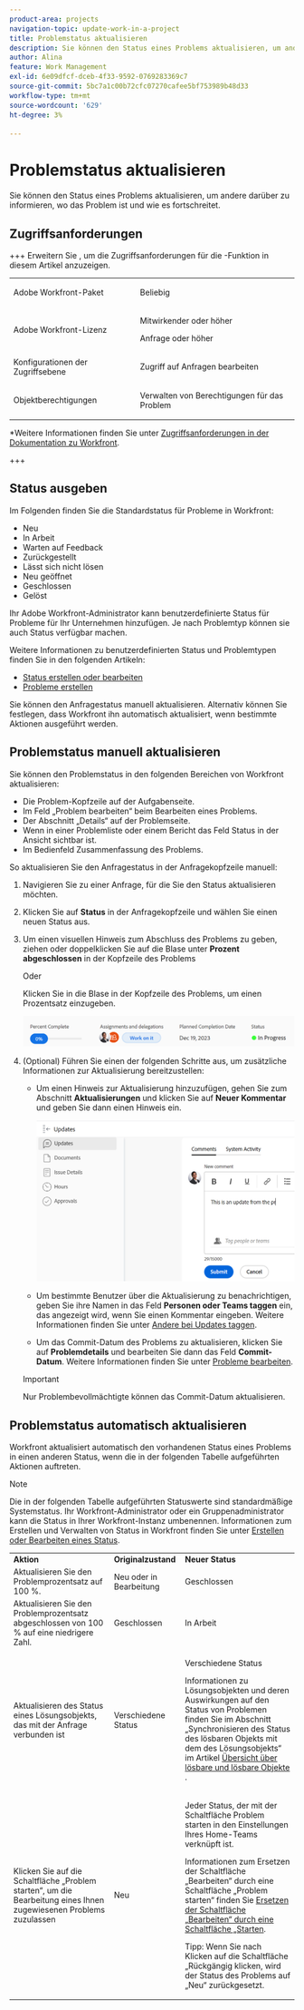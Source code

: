 ```yaml
---
product-area: projects
navigation-topic: update-work-in-a-project
title: Problemstatus aktualisieren
description: Sie können den Status eines Problems aktualisieren, um andere darüber zu informieren, wo das Problem ist und wie es fortschreitet.
author: Alina
feature: Work Management
exl-id: 6e09dfcf-dceb-4f33-9592-0769283369c7
source-git-commit: 5bc7a1c00b72cfc07270cafee5bf753989b48d33
workflow-type: tm+mt
source-wordcount: '629'
ht-degree: 3%

---
```


# Problemstatus aktualisieren

<!--Audited: 01/2024-->

Sie können den Status eines Problems aktualisieren, um andere darüber zu informieren, wo das Problem ist und wie es fortschreitet.

## Zugriffsanforderungen

+++ Erweitern Sie , um die Zugriffsanforderungen für die -Funktion in diesem Artikel anzuzeigen. 

<table style="table-layout:auto"> 
 <col> 
 <col> 
 <tbody> 
  <tr> 
   <td role="rowheader">Adobe Workfront-Paket</td> 
   <td> <p>Beliebig</p> </td> 
  </tr> 
  <tr> 
   <td role="rowheader">Adobe Workfront-Lizenz</td> 
   <td> <p>Mitwirkender oder höher</p>
   <p>Anfrage oder höher</p>
   </td> 
  </tr> 
  <tr> 
   <td role="rowheader">Konfigurationen der Zugriffsebene</td> 
   <td> <p>Zugriff auf Anfragen bearbeiten</p> </td> 
  </tr> 
  <tr> 
   <td role="rowheader">Objektberechtigungen</td> 
   <td> <p>Verwalten von Berechtigungen für das Problem</p> </td> 
  </tr> 
 </tbody> 
</table>

*Weitere Informationen finden Sie unter [Zugriffsanforderungen in der Dokumentation zu Workfront](/help/quicksilver/administration-and-setup/add-users/access-levels-and-object-permissions/access-level-requirements-in-documentation.md).

+++

<!--Old:

<table style="table-layout:auto"> 
 <col> 
 <col> 
 <tbody> 
  <tr> 
   <td role="rowheader">Adobe Workfront plan</td> 
   <td> <p>Any</p> </td> 
  </tr> 
  <tr> 
   <td role="rowheader">Adobe Workfront license*</td> 
   <td> <p>New: Contributor or higher</p>
   Or
   <p>Current: Request or higher</p>
   </td> 
  </tr> 
  <tr> 
   <td role="rowheader">Access level configurations</td> 
   <td> <p>Edit access to Issues</p> </td> 
  </tr> 
  <tr> 
   <td role="rowheader">Object permissions</td> 
   <td> <p>Manage permissions to the issue</p> </td> 
  </tr> 
 </tbody> 
</table>-->

## Status ausgeben

Im Folgenden finden Sie die Standardstatus für Probleme in Workfront:

* Neu
* In Arbeit
* Warten auf Feedback
* Zurückgestellt
* Lässt sich nicht lösen
* Neu geöffnet
* Geschlossen
* Gelöst

Ihr Adobe Workfront-Administrator kann benutzerdefinierte Status für Probleme für Ihr Unternehmen hinzufügen. Je nach Problemtyp können sie auch Status verfügbar machen.

Weitere Informationen zu benutzerdefinierten Status und Problemtypen finden Sie in den folgenden Artikeln:

* [Status erstellen oder bearbeiten](../../../administration-and-setup/customize-workfront/creating-custom-status-and-priority-labels/create-or-edit-a-status.md)
* [Probleme erstellen](../../../manage-work/issues/manage-issues/create-issues.md)

Sie können den Anfragestatus manuell aktualisieren. Alternativ können Sie festlegen, dass Workfront ihn automatisch aktualisiert, wenn bestimmte Aktionen ausgeführt werden.

## Problemstatus manuell aktualisieren

Sie können den Problemstatus in den folgenden Bereichen von Workfront aktualisieren:

* Die Problem-Kopfzeile auf der Aufgabenseite.
* Im Feld „Problem bearbeiten“ beim Bearbeiten eines Problems.
* Der Abschnitt „Details“ auf der Problemseite.
* Wenn in einer Problemliste oder einem Bericht das Feld Status in der Ansicht sichtbar ist.
* Im Bedienfeld Zusammenfassung des Problems.

So aktualisieren Sie den Anfragestatus in der Anfragekopfzeile manuell:

1. Navigieren Sie zu einer Anfrage, für die Sie den Status aktualisieren möchten.
1. Klicken Sie auf **Status** in der Anfragekopfzeile und wählen Sie einen neuen Status aus.
1. Um einen visuellen Hinweis zum Abschluss des Problems zu geben, ziehen oder doppelklicken Sie auf die Blase unter **Prozent abgeschlossen** in der Kopfzeile des Problems

   Oder

   Klicken Sie in die Blase in der Kopfzeile des Problems, um einen Prozentsatz einzugeben.

   ![](assets/nwe-updatetaskpercentinheader-350x54.png)

1. (Optional) Führen Sie einen der folgenden Schritte aus, um zusätzliche Informationen zur Aktualisierung bereitzustellen:

   * Um einen Hinweis zur Aktualisierung hinzuzufügen, gehen Sie zum Abschnitt **Aktualisierungen** und klicken Sie auf **Neuer Kommentar** und geben Sie dann einen Hinweis ein.

     ![](assets/nwe-issue-update-stream-message-box-350x125.png)

   * Um bestimmte Benutzer über die Aktualisierung zu benachrichtigen, geben Sie ihre Namen in das Feld **Personen oder Teams taggen** ein, das angezeigt wird, wenn Sie einen Kommentar eingeben. Weitere Informationen finden Sie unter [Andere bei Updates taggen](../../../workfront-basics/updating-work-items-and-viewing-updates/tag-others-on-updates.md).
   * Um das Commit-Datum des Problems zu aktualisieren, klicken Sie auf **Problemdetails** und bearbeiten Sie dann das Feld **Commit-Datum**. Weitere Informationen finden Sie unter [Probleme bearbeiten](/help/quicksilver/manage-work/issues/manage-issues/edit-issues.md).


   >[!IMPORTANT]
   >
   >  Nur Problembevollmächtigte können das Commit-Datum aktualisieren.



<!--Old instructions, in old commenting: 

When you are updating an issue status, you can also add an explanation about the new status and change other issue information such as the commit date.

1. Go to an issue that you are assigned to for which you want to update the status.
1. Click the **Status** field in the issue header and select a new status.

   ![](assets/nwe-issue-status-expanded-in-header-350x370.png)

1. To provide a visual indication of issue completion, drag or double-click the bubble under **Percent Complete** in the header of the issue.

   Or

   Click inside the bubble in the header of the issue to enter a percentage.

   ![](assets/nwe-updatetaskpercentinheader-350x54.png)

-->

## Problemstatus automatisch aktualisieren

Workfront aktualisiert automatisch den vorhandenen Status eines Problems in einen anderen Status, wenn die in der folgenden Tabelle aufgeführten Aktionen auftreten.

>[!NOTE]
>
>Die in der folgenden Tabelle aufgeführten Statuswerte sind standardmäßige Systemstatus. Ihr Workfront-Administrator oder ein Gruppenadministrator kann die Status in Ihrer Workfront-Instanz umbenennen. Informationen zum Erstellen und Verwalten von Status in Workfront finden Sie unter [Erstellen oder Bearbeiten eines Status](../../../administration-and-setup/customize-workfront/creating-custom-status-and-priority-labels/create-or-edit-a-status.md).

<table style="table-layout:auto"> 
 <col> 
 <col> 
 <col> 
 <tbody> 
  <tr> 
   <td><b>Aktion</b></td> 
   <td><b>Originalzustand</b></td> 
   <td><b>Neuer Status</b></td> 
  </tr> 
  <tr> 
   <td>Aktualisieren Sie den Problemprozentsatz auf 100 %.</td> 
   <td>Neu oder in Bearbeitung</td> 
   <td>Geschlossen</td> 
  </tr> 
  <tr> 
   <td>Aktualisieren Sie den Problemprozentsatz abgeschlossen von 100 % auf eine niedrigere Zahl.</td> 
   <td>Geschlossen </td> 
   <td>In Arbeit</td> 
  </tr> 
  <tr> 
   <td>Aktualisieren des Status eines Lösungsobjekts, das mit der Anfrage verbunden ist</td> 
   <td>Verschiedene Status</td> 
   <td> <p>Verschiedene Status</p> <p>Informationen zu Lösungsobjekten und deren Auswirkungen auf den Status von Problemen finden Sie im Abschnitt „Synchronisieren des Status des lösbaren Objekts mit dem des Lösungsobjekts“ im Artikel <a href="../../../manage-work/issues/convert-issues/resolving-and-resolvable-objects.md" class="MCXref xref">Übersicht über lösbare und lösbare Objekte </a>.</p> </td> 
  </tr> 
  <tr data-mc-conditions=""> 
   <td><span>Klicken Sie auf die Schaltfläche „Problem starten“, um die Bearbeitung eines Ihnen zugewiesenen Problems zuzulassen</span> </td> 
   <td><span>Neu</span> </td> 
   <td> <p>Jeder Status, der mit der Schaltfläche Problem starten in den Einstellungen Ihres Home-Teams verknüpft ist. </p> <p>Informationen zum Ersetzen der Schaltfläche „Bearbeiten“ durch eine Schaltfläche „Problem starten“ finden Sie <span href="../../../people-teams-and-groups/create-and-manage-teams/work-on-it-button-to-start-button.md"><a href="../../../people-teams-and-groups/create-and-manage-teams/work-on-it-button-to-start-button.md" class="MCXref xref">Ersetzen der Schaltfläche „Bearbeiten“ durch eine Schaltfläche „Starten</a></span><span>.</span> </p> <p>Tipp: Wenn Sie nach <span data-mc-conditions="QuicksilverOrClassic.Quicksilver"> Klicken auf die Schaltfläche „Rückgängig</span> klicken, wird der Status des Problems auf „Neu“ zurückgesetzt. </p> </td> 
  </tr> 
 </tbody> 
</table>
